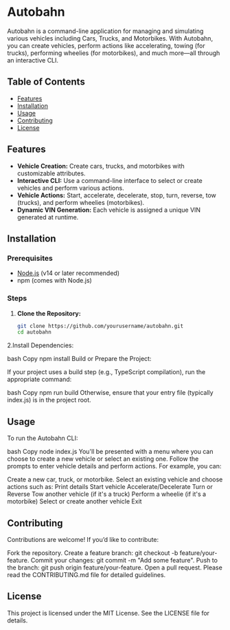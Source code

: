 # Autobahn

Autobahn is a command-line application for managing and simulating various vehicles including Cars, Trucks, and Motorbikes. With Autobahn, you can create vehicles, perform actions like accelerating, towing (for trucks), performing wheelies (for motorbikes), and much more—all through an interactive CLI.

## Table of Contents

- [Features](#features)
- [Installation](#installation)
- [Usage](#usage)
- [Contributing](#contributing)
- [License](#license)

## Features

- **Vehicle Creation:** Create cars, trucks, and motorbikes with customizable attributes.
- **Interactive CLI:** Use a command-line interface to select or create vehicles and perform various actions.
- **Vehicle Actions:** Start, accelerate, decelerate, stop, turn, reverse, tow (trucks), and perform wheelies (motorbikes).
- **Dynamic VIN Generation:** Each vehicle is assigned a unique VIN generated at runtime.

## Installation

### Prerequisites

- [Node.js](https://nodejs.org/) (v14 or later recommended)
- npm (comes with Node.js)

### Steps

1. **Clone the Repository:**

   ```bash
   git clone https://github.com/yourusername/autobahn.git
   cd autobahn
   
2.Install Dependencies:

bash
Copy
npm install
Build or Prepare the Project:

If your project uses a build step (e.g., TypeScript compilation), run the appropriate command:

bash
Copy
npm run build
Otherwise, ensure that your entry file (typically index.js) is in the project root.

## Usage
To run the Autobahn CLI:

bash
Copy
node index.js
You'll be presented with a menu where you can choose to create a new vehicle or select an existing one. Follow the prompts to enter vehicle details and perform actions. For example, you can:

Create a new car, truck, or motorbike.
Select an existing vehicle and choose actions such as:
Print details
Start vehicle
Accelerate/Decelerate
Turn or Reverse
Tow another vehicle (if it's a truck)
Perform a wheelie (if it's a motorbike)
Select or create another vehicle
Exit

## Contributing
Contributions are welcome! If you’d like to contribute:

Fork the repository.
Create a feature branch: git checkout -b feature/your-feature.
Commit your changes: git commit -m "Add some feature".
Push to the branch: git push origin feature/your-feature.
Open a pull request.
Please read the CONTRIBUTING.md file for detailed guidelines.

## License
This project is licensed under the MIT License. See the LICENSE file for details.





